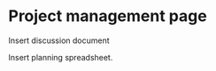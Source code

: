 # Project management page



Insert discussion document







Insert planning spreadsheet.&#x20;





